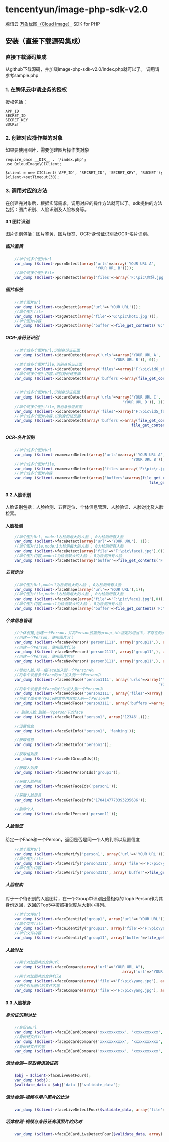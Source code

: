 # tencentyun/image-php-sdk-v2.0
腾讯云 [万象优图（Cloud Image）](https://www.qcloud.com/product/ci) SDK for PHP

## 安装（直接下载源码集成）
### 直接下载源码集成
从github下载源码，并加载image-php-sdk-v2.0/index.php就可以了。
调用请参考sample.php

### 1. 在腾讯云申请业务的授权
授权包括：
		
	APP_ID 
	SECRET_ID
	SECRET_KEY
	BUCKET

### 2. 创建对应操作类的对象
如果要使用图片，需要创建图片操作类对象

	require_once __DIR__ . '/index.php';
	use QcloudImage\CIClient;

	$client = new CIClient('APP_ID', 'SECRET_ID', 'SECRET_KEY', 'BUCKET');
	$client->setTimeout(30);

### 3. 调用对应的方法
在创建完对象后，根据实际需求，调用对应的操作方法就可以了。sdk提供的方法包括：图片识别、人脸识别及人脸核身等。

#### 3.1 图片识别
图片识别包括：图片鉴黄、图片标签、OCR-身份证识别及OCR-名片识别。

##### 图片鉴黄

```php
	//单个或多个图片Url
	var_dump ($client->pornDetect(array('urls'=>array('YOUR URL A',
										'YOUR URL B'))));
	//单个或多个图片File
	var_dump ($client->pornDetect(array('files'=>array('F:\pic\你好.jpg','G:\pic\test2.jpg'))));
```

##### 图片标签

```php
	//单个图片url
	var_dump ($client->tagDetect(array('url'=>'YOUR URL')));
	//单个图片file
	var_dump ($client->tagDetect(array('file'=>'G:\pic\hot1.jpg')));
	//单个图片内容
	var_dump ($client->tagDetect(array('buffer'=>file_get_contents('G:\pic\hot1.jpg'))));
```

##### OCR-身份证识别

```php
	//单个或多个图片Url,识别身份证正面
	var_dump ($client->idcardDetect(array('urls'=>array('YOUR URL A', 
												'YOUR URL B')), 0));
	//单个或多个图片file,识别身份证正面
	var_dump ($client->idcardDetect(array('files'=>array('F:\pic\id6_zheng.jpg', 'F:\pic\id2_zheng.jpg')), 0));
	//单个或多个图片内容,识别身份证正面
	var_dump ($client->idcardDetect(array('buffers'=>array(file_get_contents('F:\pic\id6_zheng.jpg'), 
																		file_get_contents('F:\pic\id2_zheng.jpg'))), 0));
	
	//单个或多个图片Url,识别身份证反面
	var_dump ($client->idcardDetect(array('urls'=>array('YOUR URL C', 
													'YOUR URL D')), 1));
	//单个或多个图片file,识别身份证反面
	var_dump ($client->idcardDetect(array('files'=>array('F:\pic\id5_fan.jpg', 'F:\pic\id7_fan.png')), 1));
	//单个或多个图片内容,识别身份证反面
	var_dump ($client->idcardDetect(array('buffers'=>array(file_get_contents('F:\pic\id5_fan.jpg'), 
														file_get_contents('F:\pic\id7_fan.jpg'))), 1));
```

##### OCR-名片识别	
```php
	//单个或多个图片Url
	var_dump ($client->namecardDetect(array('urls'=>array('YOUR URL A',
														'YOUR URL B')), 0));
	//单个或多个图片file,
	var_dump ($client->namecardDetect(array('files'=>array('F:\pic\r.jpg', 'F:\pic\name2.jpg')), 1));
	//单个或多个图片内容
	var_dump ($client->namecardDetect(array('buffers'=>array(file_get_contents('F:\pic\name1.jpg'), 
																file_get_contents('F:\pic\name2.jpg'))), 0));
```

#### 3.2 人脸识别
人脸识别包括：人脸检测、五官定位、个体信息管理、人脸验证、人脸对比及人脸检索。

#### 人脸检测

```php
	//单个图片Url, mode:1为检测最大的人脸 , 0为检测所有人脸
	var_dump ($client->faceDetect(array('url'=>'YOUR URL'), 1));
	//单个图片file,mode:1为检测最大的人脸 , 0为检测所有人脸
	var_dump ($client->faceDetect(array('file'=>'F:\pic\face1.jpg'),0));
	//单个图片内容,mode:1为检测最大的人脸 , 0为检测所有人脸
	var_dump ($client->faceDetect(array('buffer'=>file_get_contents('F:\pic\face1.jpg')), 1));
```

##### 五官定位

```php
	//单个图片Url,mode:1为检测最大的人脸 , 0为检测所有人脸
	var_dump ($client->faceShape(array('url'=>'YOUR URL'),1));
	//单个图片file,mode:1为检测最大的人脸 , 0为检测所有人脸
	var_dump ($client->faceShape(array('file'=>'F:\pic\face1.jpg'),0));
	//单个图片内容,mode:1为检测最大的人脸 , 0为检测所有人脸
	var_dump ($client->faceShape(array('buffer'=>file_get_contents('F:\pic\face1.jpg')), 1));
```

##### 个体信息管理
```php
    //个体创建,创建一个Person，并将Person放置到group_ids指定的组当中，不存在的group_id会自动创建。
	//创建一个Person, 使用图片url
	var_dump ($client->faceNewPerson('person1111', array('group11',), array('url'=>'YOUR URL'), 'xiaoxin'));
	//创建一个Person, 使用图片file
	var_dump ($client->faceNewPerson('person2111', array('group11',), array('file'=>'F:\pic\hot1.jpg')));
	//创建一个Person, 使用图片内容
	var_dump ($client->faceNewPerson('person3111', array('group11',), array('buffer'=>file_get_contents('F:\pic\zhao1.jpg'))));

	//增加人脸,将一组Face加入到一个Person中。
	//将单个或者多个Face的url加入到一个Person中
	var_dump ($client->faceAddFace('person1111', array('urls'=>array('YOUR URL A',
																	'YOUR URL B'))));
	//将单个或者多个Face的file加入到一个Person中
	var_dump ($client->faceAddFace('person2111', array('files'=>array('F:\pic\yang.jpg','F:\pic\yang2.jpg'))));
	//将单个或者多个Face的文件内容加入到一个Person中
	var_dump ($client->faceAddFace('person3111', array('buffers'=>array(file_get_contents('F:\pic\yang.jpg'),file_get_contents('F:\pic\yang2.jpg')))));

	// 删除人脸,删除一个person下的face
	var_dump ($client->faceDelFace('person1', array('12346',)));
	
	//设置信息
	var_dump ($client->faceSetInfo('person1', 'fanbing'));

	//获取信息
	var_dump ($client->faceGetInfo('person1'));

	//获取组列表
	var_dump ($client->faceGetGroupIds());

	//获取人列表
	var_dump ($client->faceGetPersonIds('group1'));

	//获取人脸列表
	var_dump ($client->faceGetFaceIds('person1'));

	//获取人脸信息
	var_dump ($client->faceGetFaceInfo('1704147773393235686'));

	//删除个人
	var_dump ($client->faceDelPerson('person11'));
```

##### 人脸验证
给定一个Face和一个Person，返回是否是同一个人的判断以及置信度

```php
	//单个图片Url
	var_dump ($client->faceVerify('person1', array('url'=>'YOUR URL')));
	//单个图片file
	var_dump ($client->faceVerify('person3111', array('file'=>'F:\pic\yang3.jpg')));
	//单个图片内容
	var_dump ($client->faceVerify('person3111', array('buffer'=>file_get_contents('F:\pic\yang3.jpg'))));
```

##### 人脸检索
对于一个待识别的人脸图片，在一个Group中识别出最相似的Top5 Person作为其身份返回，返回的Top5中按照相似度从大到小排列。

```php
	//单个文件url
	var_dump ($client->faceIdentify('group1', array('url'=>'YOUR URL')));
	//单个文件file
	var_dump ($client->faceIdentify('group11', array('file'=>'F:\pic\yang3.jpg')));
	//单个文件内容
	var_dump ($client->faceIdentify('group11', array('buffer'=>file_get_contents('F:\pic\yang3.jpg'))));
```

##### 人脸对比

```php
	//两个对比图片的文件url
	var_dump ($client->faceCompare(array('url'=>"YOUR URL A"),
													array('url'=>'YOUR URL B')));
	//两个对比图片的文件file
	var_dump ($client->faceCompare(array('file'=>'F:\pic\yang.jpg'), array('file'=>'F:\pic\yang2.jpg')));
	//两个对比图片的文件内容
	var_dump ($client->faceCompare(array('file'=>'F:\pic\yang.jpg'), array('file'=>'F:\pic\yang2.jpg')));
```
	
		
#### 3.3 人脸核身

##### 身份证识别对比

```php
	//身份证url
	var_dump ($client->faceIdCardCompare('xxxxxxxxxxx', 'xxxxxxxxxxx', array('url'=>'YOUR URL')));
	//身份证文件file
	var_dump ($client->faceIdCardCompare('xxxxxxxxxxx', 'xxxxxxxxxxx', array('file'=>'F:\pic\idcard.jpg')));
	//身份证文件内容
	var_dump ($client->faceIdCardCompare('xxxxxxxxxxx', 'xxxxxxxxxxx', array('buffer'=>file_get_contents('F:\pic\idcard.jpg'))));
```

##### 活体检测—获取唇语验证码

```php
	$obj = $client->faceLiveGetFour();
	var_dump ($obj);
	$validate_data = $obj['data']['validate_data'];
```

##### 活体检测-视频与用户照片的比对

```php
	var_dump ($client->faceLiveDetectFour($validate_data, array('file'=>'F:\pic\ZOE_0171.mp4'), False, array('F:\pic\idcard.jpg')));
```

##### 活体检测-视频与身份证高清照片的比对

```php
	var_dump ($client->faceIdCardLiveDetectFour($validate_data, array('file'=>'F:\pic\ZOE_0171.mp4'), 'xxxxxxxxxxx', 'xxxxxxxxxxx'));
```
